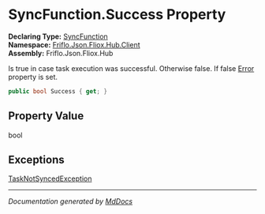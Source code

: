 ﻿<!--  
  <auto-generated>   
    The contents of this file were generated by a tool.  
    Changes to this file may be list if the file is regenerated  
  </auto-generated>   
-->

# SyncFunction.Success Property

**Declaring Type:** [SyncFunction](../index.md)  
**Namespace:** [Friflo.Json.Fliox.Hub.Client](../../index.md)  
**Assembly:** Friflo.Json.Fliox.Hub

Is true in case task execution was successful. Otherwise false. If false [Error](Error.md) property is set. 

```csharp
public bool Success { get; }
```

## Property Value

bool

## Exceptions

[TaskNotSyncedException](../../TaskNotSyncedException/index.md)

___

*Documentation generated by [MdDocs](https://github.com/ap0llo/mddocs)*
